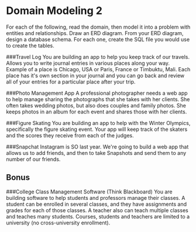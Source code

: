 # Domain Modeling 2

For each of the following, read the domain, then model it into a problem with entities and relationships. Draw an ERD diagram. From your ERD diagram, design a database schema. For each one, create the SQL file you would use to create the tables.

###Travel Log
You are building an app to help you keep track of our travels. Allows you to write journal entries in various places along your way. Example of a place is Chicago, USA or Paris, France or Timbuktu, Mali. Each place has it's own section in your journal and you can go back and review all of your entries for a particular place after your trip.

###Photo Management App
A professional photographer needs a web app to help manage sharing the photographs that she takes with her clients. She often takes wedding photos, but also does couples and family photos. She keeps photos in an album for each event and shares those with her clients.

###Figure Skating
You are building an app to help with the Winter Olympics, specifically the figure skating event. Your app will keep track of the skaters and the scores they receive from each of the judges. 

###Snapchat
Instagram is SO last year. We're going to build a web app that allows us to add friends, and then to take Snapshots and send them to any number of our friends.

## Bonus

###College Class Management Software (Think Blackboard)
You are building software to help students and professors manage their classes. A student can be enrolled in several classes, and they have assignments and grades for each of those classes. A teacher also can teach multiple classes and teaches many students. Courses, students and teachers are limited to a university (no cross-university enrollment).